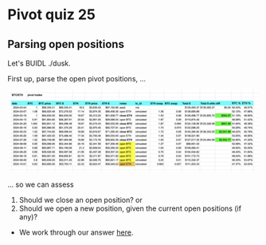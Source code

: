 # Pivot quiz 25

## Parsing open positions

Let's BUIDL ./dusk.

First up, parse the open pivot positions, ...

![Open pivot positions](imgs/01-open-pivots.png)

... so we can assess

1. Should we close an open position? or
2. Should we open a new position, given the current open positions (if any)? 

* We work through our answer [here](BUIDLn.md).
